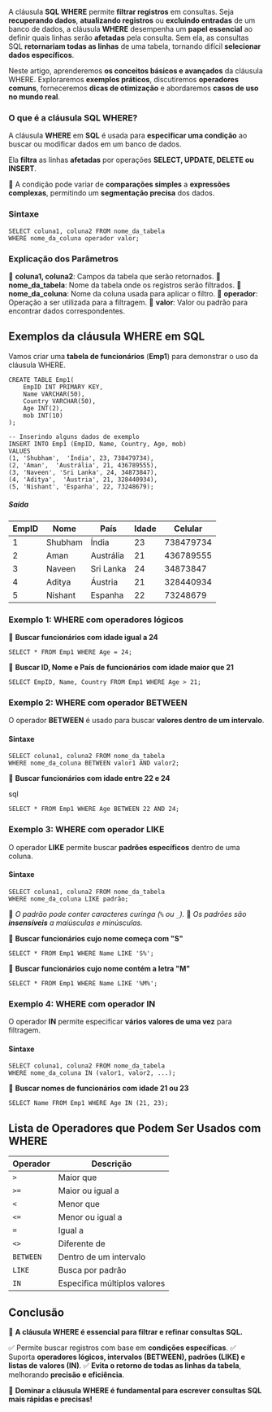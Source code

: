 A cláusula **SQL WHERE** permite **filtrar registros** em consultas. Seja **recuperando dados**, **atualizando registros** ou **excluindo entradas** de um banco de dados, a cláusula **WHERE** desempenha um **papel essencial** ao definir quais linhas serão **afetadas** pela consulta. Sem ela, as consultas SQL **retornariam todas as linhas** de uma tabela, tornando difícil **selecionar dados específicos**.

Neste artigo, aprenderemos **os conceitos básicos e avançados** da cláusula WHERE. Exploraremos **exemplos práticos**, discutiremos **operadores comuns**, forneceremos **dicas de otimização** e abordaremos **casos de uso no mundo real**.

### **O que é a cláusula SQL WHERE?**

A cláusula **WHERE** em **SQL** é usada para **especificar uma condição** ao buscar ou modificar dados em um banco de dados.

Ela **filtra** as linhas **afetadas** por operações **SELECT, UPDATE, DELETE ou INSERT**.

📌 A condição pode variar de **comparações simples** a **expressões complexas**, permitindo um **segmentação precisa** dos dados.

### **Sintaxe**

```
SELECT coluna1, coluna2 FROM nome_da_tabela 
WHERE nome_da_coluna operador valor;
```

### **Explicação dos Parâmetros**

📌 **coluna1, coluna2**: Campos da tabela que serão retornados. 📌 **nome_da_tabela**: Nome da tabela onde os registros serão filtrados. 📌 **nome_da_coluna**: Nome da coluna usada para aplicar o filtro. 📌 **operador**: Operação a ser utilizada para a filtragem. 📌 **valor**: Valor ou padrão para encontrar dados correspondentes.

## **Exemplos da cláusula WHERE em SQL**

Vamos criar uma **tabela de funcionários** (**Emp1**) para demonstrar o uso da cláusula WHERE.

```
CREATE TABLE Emp1(
    EmpID INT PRIMARY KEY,
    Name VARCHAR(50),
    Country VARCHAR(50),
    Age INT(2),
    mob INT(10)
);

-- Inserindo alguns dados de exemplo
INSERT INTO Emp1 (EmpID, Name, Country, Age, mob)
VALUES 
(1, 'Shubham',  'Índia', 23, 738479734),
(2, 'Aman',  'Austrália', 21, 436789555),
(3, 'Naveen', 'Sri Lanka', 24, 34873847),
(4, 'Aditya',  'Áustria', 21, 328440934),
(5, 'Nishant', 'Espanha', 22, 73248679);
```

##### **Saída**

|EmpID|Nome|País|Idade|Celular|
|---|---|---|---|---|
|1|Shubham|Índia|23|738479734|
|2|Aman|Austrália|21|436789555|
|3|Naveen|Sri Lanka|24|34873847|
|4|Aditya|Áustria|21|328440934|
|5|Nishant|Espanha|22|73248679|

### **Exemplo 1: WHERE com operadores lógicos**

🔹 **Buscar funcionários com idade igual a 24**

```
SELECT * FROM Emp1 WHERE Age = 24;
```

🔹 **Buscar ID, Nome e País de funcionários com idade maior que 21**

```
SELECT EmpID, Name, Country FROM Emp1 WHERE Age > 21;
```

### **Exemplo 2: WHERE com operador BETWEEN**

O operador **BETWEEN** é usado para buscar **valores dentro de um intervalo**.

#### **Sintaxe**

```
SELECT coluna1, coluna2 FROM nome_da_tabela
WHERE nome_da_coluna BETWEEN valor1 AND valor2;
```

🔹 **Buscar funcionários com idade entre 22 e 24**

sql

```
SELECT * FROM Emp1 WHERE Age BETWEEN 22 AND 24;
```

### **Exemplo 3: WHERE com operador LIKE**

O operador **LIKE** permite buscar **padrões específicos** dentro de uma coluna.

#### **Sintaxe**

```
SELECT coluna1, coluna2 FROM nome_da_tabela 
WHERE nome_da_coluna LIKE padrão;
```

📌 _O padrão pode conter caracteres curinga (_`%` _ou_ `_`_)._ 
📌 _Os padrões são_ _**insensíveis**_ _a maiúsculas e minúsculas._

🔹 **Buscar funcionários cujo nome começa com "S"**

```
SELECT * FROM Emp1 WHERE Name LIKE 'S%';
```

🔹 **Buscar funcionários cujo nome contém a letra "M"**

```
SELECT * FROM Emp1 WHERE Name LIKE '%M%';
```

### **Exemplo 4: WHERE com operador IN**

O operador **IN** permite especificar **vários valores de uma vez** para filtragem.

#### **Sintaxe**

```
SELECT coluna1, coluna2 FROM nome_da_tabela 
WHERE nome_da_coluna IN (valor1, valor2, ...);
```

🔹 **Buscar nomes de funcionários com idade 21 ou 23**

```
SELECT Name FROM Emp1 WHERE Age IN (21, 23);
```

## **Lista de Operadores que Podem Ser Usados com WHERE**

|**Operador**|**Descrição**|
|---|---|
|`>`|Maior que|
|`>=`|Maior ou igual a|
|`<`|Menor que|
|`<=`|Menor ou igual a|
|`=`|Igual a|
|`<>`|Diferente de|
|`BETWEEN`|Dentro de um intervalo|
|`LIKE`|Busca por padrão|
|`IN`|Especifica múltiplos valores|

## **Conclusão**

📌 **A cláusula WHERE é essencial para filtrar e refinar consultas SQL.**

✅ Permite buscar registros com base em **condições específicas**. 
✅ Suporta **operadores lógicos, intervalos (BETWEEN), padrões (LIKE) e listas de valores (IN)**. 
✅ **Evita o retorno de todas as linhas da tabela**, melhorando **precisão e eficiência**.

🚀 **Dominar a cláusula WHERE é fundamental para escrever consultas SQL mais rápidas e precisas!**


